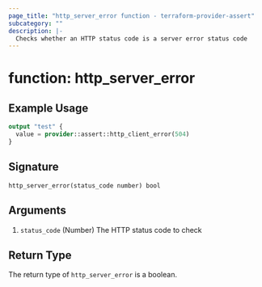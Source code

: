 ```yaml
---
page_title: "http_server_error function - terraform-provider-assert"
subcategory: ""
description: |-
  Checks whether an HTTP status code is a server error status code
---
```


# function: http_server_error



## Example Usage

```terraform
output "test" {
  value = provider::assert::http_client_error(504)
}
```

## Signature

<!-- signature generated by tfplugindocs -->
```text
http_server_error(status_code number) bool
```

## Arguments

<!-- arguments generated by tfplugindocs -->
1. `status_code` (Number) The HTTP status code to check


## Return Type

The return type of `http_server_error` is a boolean.
